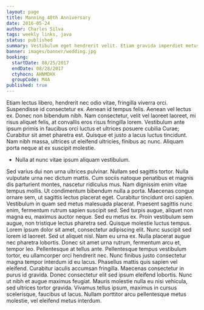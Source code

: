 ```yaml
---
layout: page
title: Manning 40th Anniversary
date: 2016-05-24
author: Charles Silva
tags: weekly links, java
status: published
summary: Vestibulum eget hendrerit velit. Etiam gravida imperdiet metus ut.
banner: images/banner/wedding.jpg
booking:
  startDate: 08/25/2017
  endDate: 08/28/2017
  ctyhocn: AHNMDHX
  groupCode: M4A
published: true
---
```

Etiam lectus libero, hendrerit nec odio vitae, fringilla viverra orci. Suspendisse id consectetur ex. Aenean id tempus felis. Aenean vel lectus ex. Donec non bibendum nibh. Nam consectetur, velit vel laoreet laoreet, mi risus aliquet felis, at convallis eros risus fringilla lorem. Vestibulum ante ipsum primis in faucibus orci luctus et ultrices posuere cubilia Curae; Curabitur sit amet pharetra est. Quisque et justo a lacus luctus tincidunt. Nam nibh massa, ultrices ut eleifend ultricies, finibus ac nunc. Aliquam porta neque at ex suscipit molestie.

* Nulla at nunc vitae ipsum aliquam vestibulum.

Sed varius dui non urna ultrices pulvinar. Nullam sed sagittis tortor. Nulla vulputate urna nec dictum mattis. Cum sociis natoque penatibus et magnis dis parturient montes, nascetur ridiculus mus. Nam dignissim enim vitae tempus mollis. Ut condimentum bibendum nulla a porta. Maecenas congue ornare sem, ut sagittis lectus placerat eget. Curabitur tincidunt orci sapien. Vestibulum in quam sed metus malesuada placerat. Praesent sagittis nunc enim, fermentum rutrum sapien suscipit sed. Sed turpis augue, aliquet non magna eu, maximus auctor neque. Sed eu metus ex. Proin vestibulum sem augue, non tristique lectus pharetra sed. Quisque molestie luctus tempus. Lorem ipsum dolor sit amet, consectetur adipiscing elit. Nunc suscipit sed lorem id laoreet.
Sed ut aliquet nisl. Nam eu urna ex. Nulla placerat augue nec pharetra lobortis. Donec sit amet urna rutrum, fermentum arcu et, tempor leo. Pellentesque at tellus ante. Pellentesque tempus vestibulum tortor, eu ullamcorper orci hendrerit nec. Nunc finibus justo consectetur magna tempor interdum id eu lacus. Phasellus mattis quis sapien vel eleifend. Curabitur iaculis accumsan fringilla. Maecenas consectetur in purus id gravida. Donec consectetur elit sed ipsum eleifend lobortis. Nunc ut nibh et augue maximus feugiat. Mauris molestie nulla eu nisi vehicula, sed ultrices tortor gravida. Vivamus tellus ipsum, maximus in cursus scelerisque, faucibus ut lacus. Nullam porttitor arcu pellentesque metus molestie, vel eleifend metus interdum.
